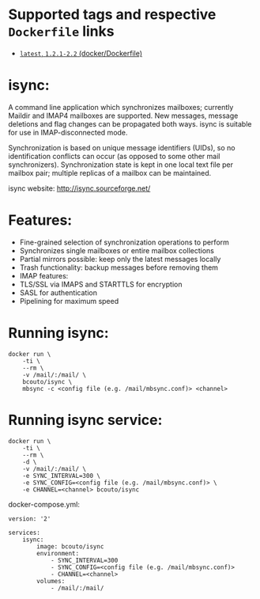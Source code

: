 # Supported tags and respective ``Dockerfile`` links

* [`latest`, `1.2.1-2.2` (docker/Dockerfile)](https://github.com/bcouto/isync/blob/master/Dockerfile)

# isync:
A command line application which synchronizes mailboxes; currently Maildir and IMAP4 mailboxes are supported. New messages, message deletions and flag changes can be propagated both ways. isync is suitable for use in IMAP-disconnected mode.

Synchronization is based on unique message identifiers (UIDs), so no identification conflicts can occur (as opposed to some other mail synchronizers).
Synchronization state is kept in one local text file per mailbox pair; multiple replicas of a mailbox can be maintained.

isync website: http://isync.sourceforge.net/

# Features:
* Fine-grained selection of synchronization operations to perform
* Synchronizes single mailboxes or entire mailbox collections
* Partial mirrors possible: keep only the latest messages locally
* Trash functionality: backup messages before removing them
* IMAP features:
* TLS/SSL via IMAPS and STARTTLS for encryption
* SASL for authentication
* Pipelining for maximum speed

# Running isync:
```
docker run \
    -ti \
    --rm \
    -v /mail/:/mail/ \
    bcouto/isync \
    mbsync -c <config file (e.g. /mail/mbsync.conf)> <channel> 
```

# Running isync service:
```
docker run \
    -ti \
    --rm \
    -d \
    -v /mail/:/mail/ \
    -e SYNC_INTERVAL=300 \
    -e SYNC_CONFIG=<config file (e.g. /mail/mbsync.conf)> \
    -e CHANNEL=<channel> bcouto/isync
```

docker-compose.yml:
```
version: '2'

services:
    isync:
        image: bcouto/isync
        environment:
            - SYNC_INTERVAL=300
            - SYNC_CONFIG=<config file (e.g. /mail/mbsync.conf)>
            - CHANNEL=<channel>
        volumes:
            - /mail/:/mail/
```
